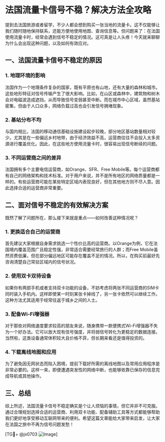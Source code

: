 # 法国流量卡信号不稳？解决方法全攻略

提到去法国旅游或者留学，不少人都会想到购买一张当地的流量卡。这不仅能够让我们随时随地保持联系，还能方便地使用地图、查询信息等。但问题来了：在法国使用流量卡时，经常会遇到信号不稳定的情况。这可真是让人头疼！今天就来聊聊为什么会出现这种问题，以及如何有效应对。

## 一、法国流量卡信号不稳定的原因

### 1. 地理环境的影响

法国作为一个地理条件复杂的国家，既有平原也有山地，还有大量的森林和城市。这些地形特征对信号传输产生了很大影响。比如，在山区或森林中，建筑物和树木会对电磁波造成遮挡，从而导致信号变弱甚至中断。而在城市中心区域，虽然基站密集，但由于人口众多，网络负载过高也会引发信号拥堵现象。

### 2. 基站分布不均

与国内相比，法国的移动通信基础设施建设起步较晚，部分地区基站数量相对较少。尤其是在一些偏远乡村地带，由于经济效益不高，运营商往往不会投入太多资源进行覆盖优化。因此，在这些地方使用流量卡时，很容易出现信号断续的问题。

### 3. 不同运营商之间的差异

法国拥有多个主要电信运营商，如Orange、SFR、Free Mobile等。每个运营商都有自己的网络架构和技术标准。对于用户来说，并不是所有地区的网络质量都是一样的。有些运营商可能在某些特定区域内表现良好，但在其他地方则不尽人意。因此选择合适的运营商非常重要。

## 二、面对信号不稳定的有效解决方案

既然了解了问题所在，那么接下来就是重点——如何改善这种情况呢？

### 1. 更换适合自己的运营商

首先建议大家根据自身需求挑选一个性价比高的运营商。以Orange为例，它在法国境内覆盖范围广且稳定性强，非常适合需要经常旅行的人群；而Free Mobile虽然资费低廉，但在部分偏远地区可能存在覆盖不足的情况。所以，在购买前最好先咨询清楚自己常驻区域内的信号状况。

### 2. 使用双卡双待设备

如果你有两部手机或者支持双卡功能的设备，不妨考虑将两张不同运营商的SIM卡同时装入手机内。这样即使某一时刻某张卡掉线了，另一张卡依然可以继续工作。这种方法尤其适用于经常往返于城乡之间的人士。

### 3. 配备Wi-Fi增强器

对于那些对网络速度要求较高的朋友来说，随身携带一款便携式Wi-Fi增强器不失为一个好办法。它可以放大现有信号强度，并将弱信号转化为更稳定的数据连接。当然啦，这类设备通常体积较大且价格不菲，但长期来看还是值得投资的。

### 4. 下载离线地图和应用

为了避免因无网状态而陷入困境，提前下载好所需的离线地图以及常用应用程序是非常必要的。这样一来，即便遭遇突发性的网络中断，也能够依靠已保存的信息完成导航或其他操作。

## 三、总结

综上所述，法国流量卡信号不稳定确实是个让人烦恼的事情，但它并非不可克服。通过合理规划选择合适的运营商、利用双卡功能、配备辅助工具等方式都能够帮助我们更好地享受移动互联网带来的便利。希望这篇文章能给大家带来启发，让大家在法国之旅中不再为信号问题发愁！

[TG💪+ @jx0703 ![Image](https://github.com/user-attachments/assets/dbca1d08-cadb-493c-b0ec-ad6f7a83f270)]